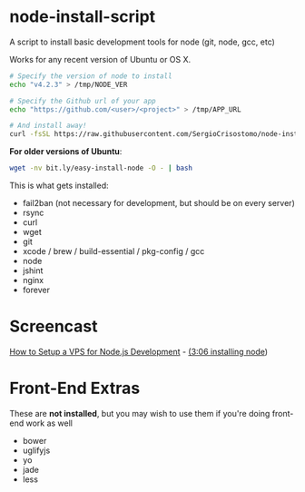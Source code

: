 node-install-script
===================

A script to install basic development tools for node (git, node, gcc, etc)

Works for any recent version of Ubuntu or OS X.

```bash
# Specify the version of node to install
echo "v4.2.3" > /tmp/NODE_VER

# Specify the Github url of your app
echo "https://github.com/<user>/<project>" > /tmp/APP_URL

# And install away!
curl -fsSL https://raw.githubusercontent.com/SergioCrisostomo/node-install-script/my-path/setup.bash | bash
```

**For older versions of Ubuntu**:

```bash
wget -nv bit.ly/easy-install-node -O - | bash
```

This is what gets installed:

* fail2ban (not necessary for development, but should be on every server)
* rsync
* curl
* wget
* git
* xcode / brew / build-essential / pkg-config / gcc
* node
* jshint
* nginx
* forever

Screencast
==========

[How to Setup a VPS for Node.js Development](https://www.youtube.com/watch?v=ypjzi1axH2A) - [(3:06 installing node](https://www.youtube.com/watch?v=ypjzi1axH2A#t=186))

Front-End Extras
================

These are **not installed**, but you may wish to use them if you're doing front-end work as well

* bower
* uglifyjs
* yo
* jade
* less
